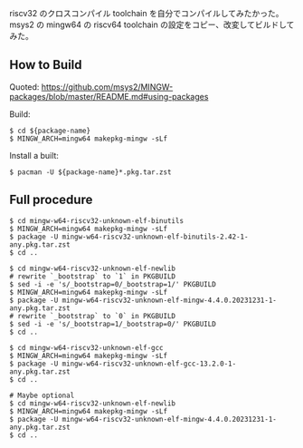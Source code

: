 riscv32 のクロスコンパイル toolchain を自分でコンパイルしてみたかった。
msys2 の mingw64 の riscv64 toolchain の設定をコピー、改変してビルドしてみた。

## How to Build

Quoted: <https://github.com/msys2/MINGW-packages/blob/master/README.md#using-packages>

Build:

```console
$ cd ${package-name}
$ MINGW_ARCH=mingw64 makepkg-mingw -sLf
```

Install a built:

```console
$ pacman -U ${package-name}*.pkg.tar.zst
```

## Full procedure

```console
$ cd mingw-w64-riscv32-unknown-elf-binutils
$ MINGW_ARCH=mingw64 makepkg-mingw -sLf
$ package -U mingw-w64-riscv32-unknown-elf-binutils-2.42-1-any.pkg.tar.zst
$ cd ..

$ cd mingw-w64-riscv32-unknown-elf-newlib
# rewrite `_bootstrap` to `1` in PKGBUILD
$ sed -i -e 's/_bootstrap=0/_bootstrap=1/' PKGBUILD
$ MINGW_ARCH=mingw64 makepkg-mingw -sLf
$ package -U mingw-w64-riscv32-unknown-elf-mingw-4.4.0.20231231-1-any.pkg.tar.zst
# rewrite `_bootstrap` to `0` in PKGBUILD
$ sed -i -e 's/_bootstrap=1/_bootstrap=0/' PKGBUILD
$ cd ..

$ cd mingw-w64-riscv32-unknown-elf-gcc
$ MINGW_ARCH=mingw64 makepkg-mingw -sLf
$ package -U mingw-w64-riscv32-unknown-elf-gcc-13.2.0-1-any.pkg.tar.zst
$ cd ..

# Maybe optional
$ cd mingw-w64-riscv32-unknown-elf-newlib
$ MINGW_ARCH=mingw64 makepkg-mingw -sLf
$ package -U mingw-w64-riscv32-unknown-elf-mingw-4.4.0.20231231-1-any.pkg.tar.zst
$ cd ..

```
